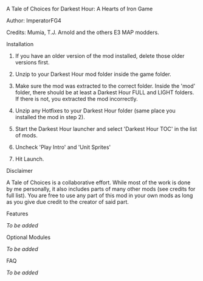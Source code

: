 A Tale of Choices for Darkest Hour: A Hearts of Iron Game

Author: ImperatorFG4

Credits: Mumia, T.J. Arnold and the others E3 MAP modders.

Installation

1) If you have an older version of the mod installed, delete those older versions first.

2) Unzip to your Darkest Hour mod folder inside the game folder.

3) Make sure the mod was extracted to the correct folder. Inside the 'mod' folder, there should be at least a Darkest Hour FULL and LIGHT folders. If there is not, you extracted the mod incorrectly.

4) Unzip any Hotfixes to your Darkest Hour folder (same place you installed the mod in step 2).

5) Start the Darkest Hour launcher and select 'Darkest Hour TOC' in the list of mods.

6) Uncheck 'Play Intro' and 'Unit Sprites'

7) Hit Launch.

Disclaimer

A Tale of Choices is a collaborative effort. While most of the work is done by me personally, it also includes parts of many other mods (see credits for full list). You are free to use any part of this mod in your own mods as long as you give due credit to the creator of said part.

Features

*To be added* 

Optional Modules

*To be added*

FAQ

*To be added*
